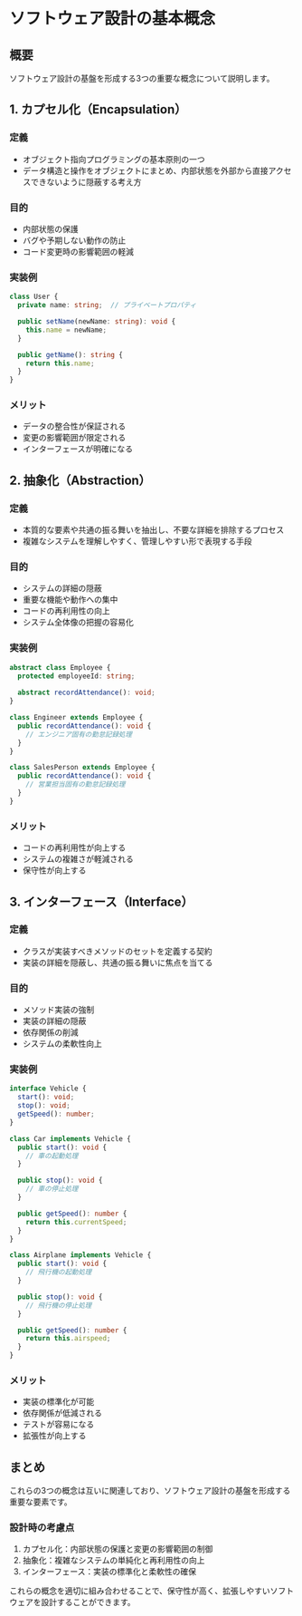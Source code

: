 # ソフトウェア設計の基本概念

## 概要
ソフトウェア設計の基盤を形成する3つの重要な概念について説明します。

## 1. カプセル化（Encapsulation）

### 定義
- オブジェクト指向プログラミングの基本原則の一つ
- データ構造と操作をオブジェクトにまとめ、内部状態を外部から直接アクセスできないように隠蔽する考え方

### 目的
- 内部状態の保護
- バグや予期しない動作の防止
- コード変更時の影響範囲の軽減

### 実装例
```typescript
class User {
  private name: string;  // プライベートプロパティ

  public setName(newName: string): void {
    this.name = newName;
  }

  public getName(): string {
    return this.name;
  }
}
```

### メリット
- データの整合性が保証される
- 変更の影響範囲が限定される
- インターフェースが明確になる

## 2. 抽象化（Abstraction）

### 定義
- 本質的な要素や共通の振る舞いを抽出し、不要な詳細を排除するプロセス
- 複雑なシステムを理解しやすく、管理しやすい形で表現する手段

### 目的
- システムの詳細の隠蔽
- 重要な機能や動作への集中
- コードの再利用性の向上
- システム全体像の把握の容易化

### 実装例
```typescript
abstract class Employee {
  protected employeeId: string;
  
  abstract recordAttendance(): void;
}

class Engineer extends Employee {
  public recordAttendance(): void {
    // エンジニア固有の勤怠記録処理
  }
}

class SalesPerson extends Employee {
  public recordAttendance(): void {
    // 営業担当固有の勤怠記録処理
  }
}
```

### メリット
- コードの再利用性が向上する
- システムの複雑さが軽減される
- 保守性が向上する

## 3. インターフェース（Interface）

### 定義
- クラスが実装すべきメソッドのセットを定義する契約
- 実装の詳細を隠蔽し、共通の振る舞いに焦点を当てる

### 目的
- メソッド実装の強制
- 実装の詳細の隠蔽
- 依存関係の削減
- システムの柔軟性向上

### 実装例
```typescript
interface Vehicle {
  start(): void;
  stop(): void;
  getSpeed(): number;
}

class Car implements Vehicle {
  public start(): void {
    // 車の起動処理
  }

  public stop(): void {
    // 車の停止処理
  }

  public getSpeed(): number {
    return this.currentSpeed;
  }
}

class Airplane implements Vehicle {
  public start(): void {
    // 飛行機の起動処理
  }

  public stop(): void {
    // 飛行機の停止処理
  }

  public getSpeed(): number {
    return this.airspeed;
  }
}
```

### メリット
- 実装の標準化が可能
- 依存関係が低減される
- テストが容易になる
- 拡張性が向上する

## まとめ
これらの3つの概念は互いに関連しており、ソフトウェア設計の基盤を形成する重要な要素です。

### 設計時の考慮点
1. カプセル化：内部状態の保護と変更の影響範囲の制御
2. 抽象化：複雑なシステムの単純化と再利用性の向上
3. インターフェース：実装の標準化と柔軟性の確保

これらの概念を適切に組み合わせることで、保守性が高く、拡張しやすいソフトウェアを設計することができます。 